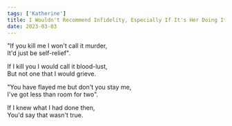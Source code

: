 ```yaml
---  
tags: ['Katherine']  
title: I Wouldn't Recommend Infidelity, Especially If It's Her Doing It  
date: 2023-03-03  
---
```


"If you kill me I won't call it murder,  
It'd just be self-relief".

If I kill you I would call it blood-lust,  
But not one that I would grieve.

"You have flayed me but don't you stay me,  
I've got less than room for two".

If I knew what I had done then,  
You'd say that wasn't true.
